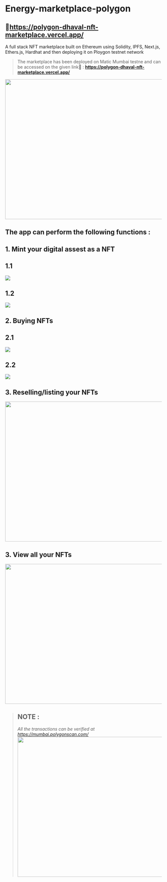 # **Energy-marketplace-polygon**  
## 🔗https://polygon-dhaval-nft-marketplace.vercel.app/

A full stack NFT marketplace built on Ethereum using Solidity, IPFS, Next.js, Ethers.js, Hardhat and then deploying it on Ploygon testnet network

> The marketplace has been deployed on Matic Mumbai testne and can be accessed on the given link🔗 : **https://polygon-dhaval-nft-marketplace.vercel.app/**
>


<img src="images/Screenshot%20(3861).png" width="800" height="450">

## The app can perform the following functions : 

## 1. Mint your digital assest as a NFT

## 1.1                        
<img src="images/BuyingNFT1_AdobeExpress.gif">

## 1.2
<img src="images/BuyingNFT2_AdobeExpress.gif">

## 2. Buying NFTs
## 2.1                        
<img src="images/BuyingqNFT1_AdobeExpress.gif">

## 2.2                        
<img src="images/BuyingqNFT2_AdobeExpress.gif">

## 3. Reselling/listing your NFTs
<img src="images/Listing.png" width="800" height="450">

## 3. View all your NFTs
<img src="images/myNFTs.png" width="800" height="450">





> ## NOTE : 
> *All the transactions can be verified at https://mumbai.polygonscan.com/*
> <img src="images/polygonscan.png" width="800" height="450">
